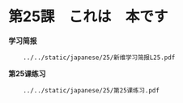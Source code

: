 # 第25課　これは　本です

**学习简报**

```pdf
	../../static/japanese/25/新维学习简报L25.pdf
```

**第25课练习**

```pdf
	../../static/japanese/25/第25课练习.pdf
```
